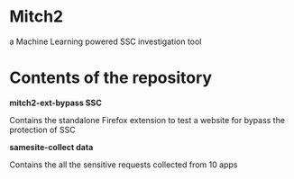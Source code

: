 # Mitch2
a Machine Learning powered SSC investigation tool

# Contents of the repository
**mitch2-ext-bypass SSC**
 
Contains the standalone Firefox extension to test a website for bypass the protection of SSC

**samesite-collect data**

Contains the all the sensitive requests collected from 10 apps 
